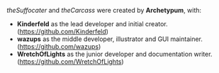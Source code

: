 _theSuffocater_ and _theCarcass_ were created by **Archetypum**, with:

 - **Kinderfeld** as the lead developer and initial creator.
(https://github.com/Kinderfeld)
 - **wazups** as the middle developer, illustrator and GUI maintainer.
(https://github.com/wazups)
 - **WretchOfLights** as the junior developer and documentation writer.
(https://github.com/WretchOfLights)
